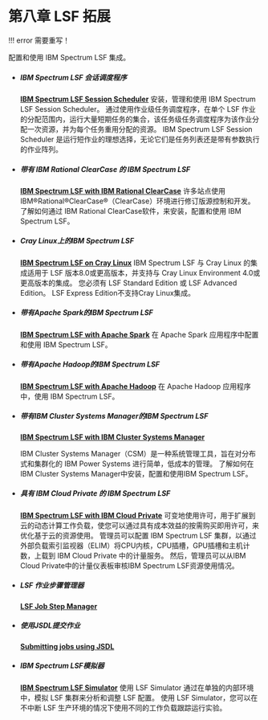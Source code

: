 #  第八章 LSF 拓展

!!! error
    需要重写！
    
配置和使用 IBM Spectrum LSF 集成。

- ##### IBM Spectrum LSF 会话调度程序

  **[IBM Spectrum LSF Session Scheduler](https://www.ibm.com/support/knowledgecenter/SSWRJV_10.1.0/lsf_welcome/lsf_kc_ss.html?view=kc)**
  安装，管理和使用 IBM Spectrum LSF Session Scheduler。 通过使用作业级任务调度程序，在单个 LSF 作业的分配范围内，运行大量短期任务的集合，该任务级任务调度程序为该作业分配一次资源，并为每个任务重用分配的资源。 IBM Spectrum LSF Session Scheduler 是运行短作业的理想选择，无论它们是任务列表还是带有参数执行的作业阵列。

- ##### 带有 IBM Rational ClearCase 的 IBM Spectrum LSF

  **[IBM Spectrum LSF with IBM Rational ClearCase](https://www.ibm.com/support/knowledgecenter/SSWRJV_10.1.0/lsf_welcome/lsf_kc_clearcase.html?view=kc)**
  许多站点使用 IBM®Rational®ClearCase®（ClearCase）环境进行修订版源控制和开发。 了解如何通过 IBM Rational ClearCase软件，来安装，配置和使用 IBM Spectrum LSF。

- ##### Cray Linux上的IBM Spectrum LSF

  **[IBM Spectrum LSF on Cray Linux](https://www.ibm.com/support/knowledgecenter/SSWRJV_10.1.0/lsf_welcome/lsf_kc_cray.html?view=kc)**
  IBM Spectrum LSF 与 Cray Linux 的集成适用于 LSF 版本8.0或更高版本，并支持与 Cray Linux Environment 4.0或更高版本的集成。 您必须有 LSF Standard Edition 或 LSF Advanced Edition。 LSF Express Edition不支持Cray Linux集成。

- ##### 带有Apache Spark的IBM Spectrum LSF

  **[IBM Spectrum LSF with Apache Spark](https://www.ibm.com/support/knowledgecenter/SSWRJV_10.1.0/lsf_welcome/lsf_kc_spark.html?view=kc)**
  在 Apache Spark 应用程序中配置和使用 IBM Spectrum LSF。

- ##### 带有Apache Hadoop的IBM Spectrum LSF

  **[IBM Spectrum LSF with Apache Hadoop](https://www.ibm.com/support/knowledgecenter/SSWRJV_10.1.0/lsf_welcome/lsf_kc_hadoop.html?view=kc)**
  在 Apache Hadoop 应用程序中，使用 IBM Spectrum LSF。

- ##### 带有IBM Cluster Systems Manager的IBM Spectrum LSF

  **[IBM Spectrum LSF with IBM Cluster Systems Manager](https://www.ibm.com/support/knowledgecenter/SSWRJV_10.1.0/lsf_welcome/lsf_kc_csm.html?view=kc)**

  IBM Cluster Systems Manager（CSM）是一种系统管理工具，旨在对分布式和集群化的 IBM Power Systems 进行简单，低成本的管理。 了解如何在IBM Cluster Systems Manager中安装，配置和使用IBM Spectrum LSF。

- ##### 具有 IBM Cloud Private 的 IBM Spectrum LSF

  **[IBM Spectrum LSF with IBM Cloud Private](https://www.ibm.com/support/knowledgecenter/SSWRJV_10.1.0/lsf_welcome/lsf_kc_icp.html?view=kc)**
  可变地使用许可，用于扩展到云的动态计算工作负载，使您可以通过具有成本效益的按需购买即用许可，来优化基于云的资源使用。 管理员可以配置 IBM Spectrum LSF 集群，以通过外部负载索引监视器（ELIM）将CPU内核，CPU插槽，GPU插槽和主机计数，上载到 IBM Cloud Private 中的计量服务。 然后，管理员可以从IBM Cloud Private中的计量仪表板审核IBM Spectrum LSF资源使用情况。

- ##### LSF 作业步骤管理器

  **[LSF Job Step Manager](https://www.ibm.com/support/knowledgecenter/SSWRJV_10.1.0/jsm/jsm_kickoff.html?view=kc)**

- ##### 使用JSDL提交作业

  **[Submitting jobs using JSDL](https://www.ibm.com/support/knowledgecenter/SSWRJV_10.1.0/lsf_admin/appendix_jsdl_lsf_admin.html?view=kc)**

- ##### IBM Spectrum LSF模拟器

  **[IBM Spectrum LSF Simulator](https://www.ibm.com/support/knowledgecenter/SSWRJV_10.1.0/lsf_welcome/lsf_kc_simulator.html?view=kc)**
  使用 LSF Simulator 通过在单独的内部环境中，模拟 LSF 集群来分析和调整 LSF 配置。 使用 LSF Simulator，您可以在不中断 LSF 生产环境的情况下使用不同的工作负载跟踪运行实验。